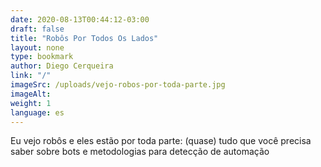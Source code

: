 ```yaml
---
date: 2020-08-13T00:44:12-03:00
draft: false
title: "Robôs Por Todos Os Lados"
layout: none
type: bookmark
author: Diego Cerqueira
link: "/"
imageSrc: /uploads/vejo-robos-por-toda-parte.jpg
imageAlt:
weight: 1
language: es
---
```

Eu vejo robôs e eles estão por toda parte: (quase) tudo que você precisa saber sobre bots e metodologias para detecção de automação
